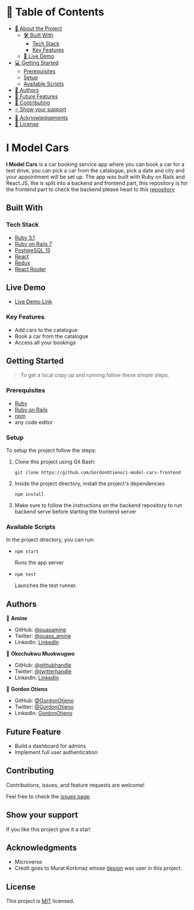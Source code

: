 # 📗 Table of Contents

- [📖 About the Project](#[project])
  - [🛠 Built With](#built-with)
    - [Tech Stack](#tech-stack)
    - [Key Features](#key-features)
  - [🚀 Live Demo](#live-demo)
- [💻 Getting Started](#getting-started)
  - [Prerequisites](#prerequisites)
  - [Setup](#setup)
  - [Available Scripts](#available-scripts)
- [👥 Authors](#authors)
- [🔭 Future Features](#future-features)
- [🤝 Contributing](#contributing)
- [⭐️ Show your support](#support)
- [🙏 Acknowledgements](#acknowledgments)
- [📝 License](#license)


# I Model Cars

**I Model Cars** is a car booking service app where you can book a car for a test drive, you can pick a car from the catalogue, pick a date and city and your appointment will be set up. The app was built with Ruby on Rails and React.JS, the is split into a backend and frontend part, this repository is for the frontend part to check the backend please head to this [repository](https://github.com/GordonOtieno/i-model-cars-backend)

## Built With

### Tech Stack 

<ul>
  <li><a href="https://www.ruby-lang.org/en/news/2022/11/24/ruby-3-1-3-released/">Ruby 3.1</a></li>
  <li><a href="https://rubyonrails.org/">Ruby on Rails 7</a></li>
  <li><a href="https://www.postgresql.org/">PostgreSQL 15</a></li>
  <li><a href="https://reactjs.org/">React</a></li>
  <li><a href="https://redux.js.org/">Redux</a></li>
  <li><a href="https://reactrouter.com/en/main">React Router</a></li>
</ul>

## Live Demo 

- [Live Demo Link](https://ouasamine.github.io/[project])

### Key Features

- Add cars to the catalogue
- Book a car from the catalogue
- Access all your bookings

## Getting Started 

> To get a local copy up and running follow these simple steps.

### Prerequisites

  - <a href="https://www.ruby-lang.org/en/news/2022/11/24/ruby-3-1-3-released/">Ruby</a>
  - <a href="https://rubyonrails.org/">Ruby on Rails</a>
  - <a href="https://www.npmjs.com/">npm</a>
  - any code editor

### Setup

To setup the project follow the steps:

1. Clone this project using Git Bash: 
    ``` 
    git clone https://github.com/GordonOtieno/i-model-cars-frontend
    ```
  
2. Inside the project directory, install the project's dependencies
    ```
    npm install
    ``` 

3. Make sure to follow the instructions on the backend repository to run backend serve before starting the frontend server


### Available Scripts

In the project directory, you can run:

- ```
  npm start
  ```
  Runs the app server

- ```
  npm test
  ```
  Launches the test runner.

## Authors

👤 **Amine**

- GitHub: [@ouasamine](https://github.com/ouasamine)
- Twitter: [@ouass_amine](https://twitter.com/ouass_amine)
- LinkedIn: [LinkedIn](https://www.linkedin.com/in/amine-ouassef)

👤 **Okechukwu Muokwugwo**

- GitHub: [@githubhandle](https://github.com/Okechukwu-muokwugwo)
- Twitter: [@twitterhandle](https://twitter.com/excel4eva)
- LinkedIn: [LinkedIn](LinkedIn.com/in/okeimuokwugwo)

👤 **Gordon Otieno**

- GitHub: [@GordonOtieno](https://github.com/GordonOtieno)
- Twitter: [@GordonOtieno](https://twitter.com/GordonO34459259/twitterhandle)
- LinkedIn: [GordonOtieno](https://www.linkedin.com/in/gordonotieno/)

## Future Feature

- Build a dashboard for admins
- Implement full user authentication

## Contributing 

Contributions, issues, and feature requests are welcome!

Feel free to check the [issues page](../../issues/).

## Show your support <a name="support"></a>

If you like this project give it a star!

## Acknowledgments 

- Microverse 
- Credit goes to Murat Korkmaz whose [design](https://www.behance.net/gallery/26425031/Vespa-Responsive-Redesign) was user in this project.

## License 

This project is [MIT](./LICENSE) licensed.
